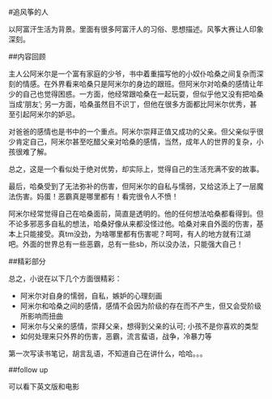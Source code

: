 #追风筝的人

以阿富汗生活为背景。里面有很多阿富汗人的习俗、思想描述。风筝大赛让人印象深刻。

##内容回顾

主人公阿米尔是一个富有家庭的少爷，书中着重描写他的小奴仆哈桑之间复杂而深刻的情感。在外界看来哈桑只是阿米尔的身边的跟班。但阿米尔对哈桑的感情让年少的自己也觉得困惑。一方面，他经常跟哈桑在一起玩耍，但似乎他又没有把哈桑当成‘朋友’; 另一方面，哈桑虽然目不识丁，但他在很多方面都比阿米尔优秀，甚至引起阿米尔的妒忌。

对爸爸的感情也是书中的一个重点。阿米尔崇拜正值又成功的父亲。但父亲似乎很少肯定自己，阿米尔甚至吃醋父亲对哈桑的感情，当然，成年人的世界的复杂，小孩很难了解。

总之，这是一个看似处于绝对优势，却实际上，觉得自己的生活充满不安的故事。

最后，哈桑受到了无法弥补的伤害，但阿米尔的自私与懦弱，又给这添上了一层魔法伤害。妈蛋！恶霸真是哪里都有！看完很令人不愤！

阿米尔经常觉得自己在哈桑面前，简直是透明的。他的任何想法哈桑都看得到。但不论多邪恶多自私的想法，哈桑好像从来都没怪过他。哈桑对来自外面的伤害，基本上只能接受。真tm没劲，为啥哪里都有伤害呢？呵呵，有人的地方就有江湖吧。外面的世界总有一些恶霸，总有一些sb，所以没办法，只能强大自己！

##精彩部分

总之，小说在以下几个方面很精彩：

- 阿米尔对自身的懦弱，自私，嫉妒的心理刻画
- 阿米尔和哈桑之间的感情，感情不会因为阶级的存在而不产生，但又会受阶级所影响而扭曲
- 阿米尔与父亲的感情，崇拜父亲，想得到父亲的认可; 小孩不是你喜欢的类型
- 如何处理来只外界的伤害，恶霸，流言蜚语，战争，冷暴力等

第一次写读书笔记，胡言乱语，不知道自己在讲什么，哈哈。。。

##follow up

可以看下英文版和电影
